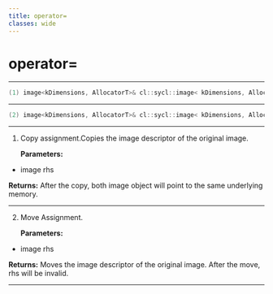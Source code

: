 ```yaml
---
title: operator=
classes: wide
---
```

# operator=

---

```cpp
(1) image<kDimensions, AllocatorT>& cl::sycl::image< kDimensions, AllocatorT >::operator=(const image< kDimensions, AllocatorT > &rhs)
```

---

```cpp
(2) image<kDimensions, AllocatorT>& cl::sycl::image< kDimensions, AllocatorT >::operator=(image< kDimensions, AllocatorT > &&rhs)
```

---

1. Copy assignment.Copies the image descriptor of the original image. 

   **Parameters:**

  * image rhs

   

   **Returns:** After the copy, both image object will point to the same underlying memory. 

---

2. Move Assignment. 

   **Parameters:**

  * image rhs

   

   **Returns:** Moves the image descriptor of the original image. After the move, rhs will be invalid. 

---

